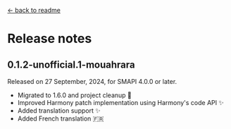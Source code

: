 ﻿[← back to readme](../README.md)

# Release notes

## 0.1.2-unofficial.1-mouahrara
Released on 27 September, 2024, for SMAPI 4.0.0 or later.
* Migrated to 1.6.0 and project cleanup 🚀
* Improved Harmony patch implementation using Harmony's code API ✨
* Added translation support ✨
* Added French translation 🇫🇷
